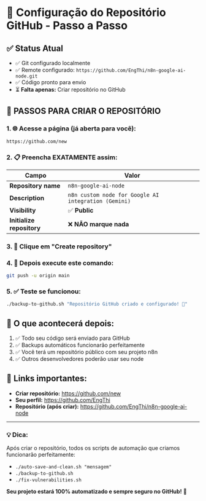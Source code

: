# 🚀 Configuração do Repositório GitHub - Passo a Passo

## ✅ Status Atual
- ✅ Git configurado localmente
- ✅ Remote configurado: `https://github.com/EngThi/n8n-google-ai-node.git`
- ✅ Código pronto para envio
- ⏳ **Falta apenas:** Criar repositório no GitHub

## 📝 PASSOS PARA CRIAR O REPOSITÓRIO

### 1. 🌐 Acesse a página (já aberta para você):
```
https://github.com/new
```

### 2. 📋 Preencha EXATAMENTE assim:

| Campo | Valor |
|-------|-------|
| **Repository name** | `n8n-google-ai-node` |
| **Description** | `n8n custom node for Google AI integration (Gemini)` |
| **Visibility** | ✅ **Public** |
| **Initialize repository** | ❌ **NÃO marque nada** |

### 3. 🚀 Clique em **"Create repository"**

### 4. 💾 Depois execute este comando:
```bash
git push -u origin main
```

### 5. ✅ Teste se funcionou:
```bash
./backup-to-github.sh "Repositório GitHub criado e configurado! 🎉"
```

## 🎯 O que acontecerá depois:

1. ✅ Todo seu código será enviado para GitHub
2. ✅ Backups automáticos funcionarão perfeitamente  
3. ✅ Você terá um repositório público com seu projeto n8n
4. ✅ Outros desenvolvedores poderão usar seu node

## 🔗 Links importantes:
- **Criar repositório:** https://github.com/new
- **Seu perfil:** https://github.com/EngThi
- **Repositório (após criar):** https://github.com/EngThi/n8n-google-ai-node

---

### 💡 Dica:
Após criar o repositório, todos os scripts de automação que criamos funcionarão perfeitamente:
- `./auto-save-and-clean.sh "mensagem"`
- `./backup-to-github.sh`
- `./fix-vulnerabilities.sh`

**Seu projeto estará 100% automatizado e sempre seguro no GitHub!** 🚀
